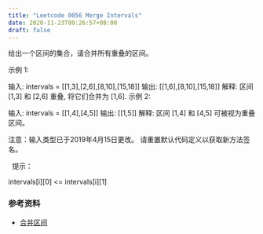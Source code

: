 ```yaml
---
title: "Leetcode 0056 Merge Intervals"
date: 2020-11-23T00:26:57+08:00
draft: false
---
```


给出一个区间的集合，请合并所有重叠的区间。

示例 1:

输入: intervals = [[1,3],[2,6],[8,10],[15,18]]
输出: [[1,6],[8,10],[15,18]]
解释: 区间 [1,3] 和 [2,6] 重叠, 将它们合并为 [1,6].
示例 2:

输入: intervals = [[1,4],[4,5]]
输出: [[1,5]]
解释: 区间 [1,4] 和 [4,5] 可被视为重叠区间。

注意：输入类型已于2019年4月15日更改。 请重置默认代码定义以获取新方法签名。

 
提示：

intervals[i][0] <= intervals[i][1]


### 参考资料

- [合并区间](https://leetcode-cn.com/problems/merge-intervals/)

